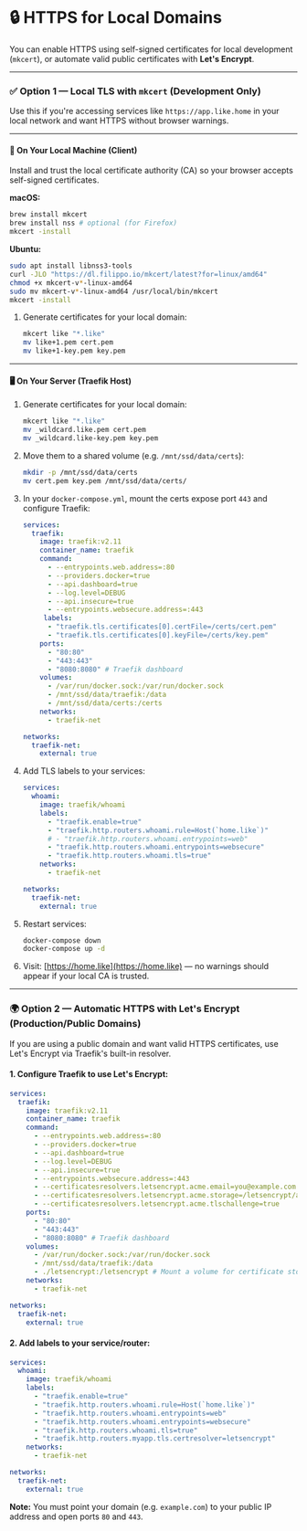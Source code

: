 # 🔒 HTTPS for Local Domains

You can enable HTTPS using self-signed certificates for local development (`mkcert`), or automate valid public certificates with **Let's Encrypt**.

---

### ✅ Option 1 — Local TLS with `mkcert` (Development Only)

Use this if you're accessing services like `https://app.like.home` in your local network and want HTTPS without browser warnings.

---

#### 👤 On Your Local Machine (Client)

Install and trust the local certificate authority (CA) so your browser accepts self-signed certificates.

**macOS:**

```bash
brew install mkcert
brew install nss # optional (for Firefox)
mkcert -install
```

**Ubuntu:**

```bash
sudo apt install libnss3-tools
curl -JLO "https://dl.filippo.io/mkcert/latest?for=linux/amd64"
chmod +x mkcert-v*-linux-amd64
sudo mv mkcert-v*-linux-amd64 /usr/local/bin/mkcert
mkcert -install
```

1. Generate certificates for your local domain:

   ```bash
   mkcert like "*.like"
   mv like+1.pem cert.pem
   mv like+1-key.pem key.pem
   ```

---

#### 🖥️ On Your Server (Traefik Host)

1. Generate certificates for your local domain:

   ```bash
   mkcert like "*.like"
   mv _wildcard.like.pem cert.pem
   mv _wildcard.like-key.pem key.pem
   ```

2. Move them to a shared volume (e.g. `/mnt/ssd/data/certs`):

   ```bash
   mkdir -p /mnt/ssd/data/certs
   mv cert.pem key.pem /mnt/ssd/data/certs/
   ```

3. In your `docker-compose.yml`, mount the certs expose port `443` and configure Traefik:

   ```yaml
   services:
     traefik:
       image: traefik:v2.11
       container_name: traefik
       command:
         - --entrypoints.web.address=:80
         - --providers.docker=true
         - --api.dashboard=true
         - --log.level=DEBUG
         - --api.insecure=true
         - --entrypoints.websecure.address=:443
        labels:
         - "traefik.tls.certificates[0].certFile=/certs/cert.pem"
         - "traefik.tls.certificates[0].keyFile=/certs/key.pem"
       ports:
         - "80:80"
         - "443:443"
         - "8080:8080" # Traefik dashboard
       volumes:
         - /var/run/docker.sock:/var/run/docker.sock
         - /mnt/ssd/data/traefik:/data
         - /mnt/ssd/data/certs:/certs
       networks:
         - traefik-net

   networks:
     traefik-net:
       external: true
   ```

4. Add TLS labels to your services:

   ```yaml
   services:
     whoami:
       image: traefik/whoami
       labels:
         - "traefik.enable=true"
         - "traefik.http.routers.whoami.rule=Host(`home.like`)"
         # - "traefik.http.routers.whoami.entrypoints=web"
         - "traefik.http.routers.whoami.entrypoints=websecure"
         - "traefik.http.routers.whoami.tls=true"
       networks:
         - traefik-net

   networks:
     traefik-net:
       external: true
   ```

5. Restart services:

   ```bash
   docker-compose down
   docker-compose up -d
   ```

6. Visit: [https://home.like](https://home.like) — no warnings should appear if your local CA is trusted.

---

### 🌍 Option 2 — Automatic HTTPS with Let's Encrypt (Production/Public Domains)

If you are using a public domain and want valid HTTPS certificates, use Let's Encrypt via Traefik's built-in resolver.

#### 1. Configure Traefik to use Let's Encrypt:

```yaml
services:
  traefik:
    image: traefik:v2.11
    container_name: traefik
    command:
      - --entrypoints.web.address=:80
      - --providers.docker=true
      - --api.dashboard=true
      - --log.level=DEBUG
      - --api.insecure=true
      - --entrypoints.websecure.address=:443
      - --certificatesresolvers.letsencrypt.acme.email=you@example.com
      - --certificatesresolvers.letsencrypt.acme.storage=/letsencrypt/acme.json
      - --certificatesresolvers.letsencrypt.acme.tlschallenge=true
    ports:
      - "80:80"
      - "443:443"
      - "8080:8080" # Traefik dashboard
    volumes:
      - /var/run/docker.sock:/var/run/docker.sock
      - /mnt/ssd/data/traefik:/data
      - ./letsencrypt:/letsencrypt # Mount a volume for certificate storage:
    networks:
      - traefik-net

networks:
  traefik-net:
    external: true
```

#### 2. Add labels to your service/router:

```yaml
services:
  whoami:
    image: traefik/whoami
    labels:
      - "traefik.enable=true"
      - "traefik.http.routers.whoami.rule=Host(`home.like`)"
      - "traefik.http.routers.whoami.entrypoints=web"
      - "traefik.http.routers.whoami.entrypoints=websecure"
      - "traefik.http.routers.whoami.tls=true"
      - "traefik.http.routers.myapp.tls.certresolver=letsencrypt"
    networks:
      - traefik-net

networks:
  traefik-net:
    external: true
```

**Note:** You must point your domain (e.g. `example.com`) to your public IP address and open ports `80` and `443`.
